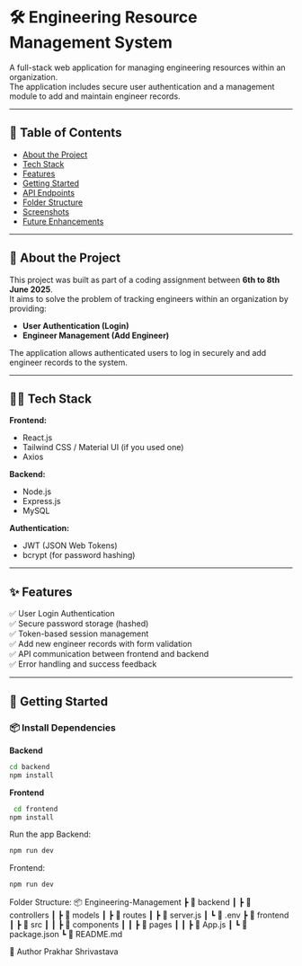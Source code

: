 # 🛠️ Engineering Resource Management System

A full-stack web application for managing engineering resources within an organization.  
The application includes secure user authentication and a management module to add and maintain engineer records.

---

## 📌 Table of Contents

- [About the Project](#about-the-project)
- [Tech Stack](#tech-stack)
- [Features](#features)
- [Getting Started](#getting-started)
- [API Endpoints](#api-endpoints)
- [Folder Structure](#folder-structure)
- [Screenshots](#screenshots)
- [Future Enhancements](#future-enhancements)

---

## 📖 About the Project

This project was built as part of a coding assignment between **6th to 8th June 2025**.  
It aims to solve the problem of tracking engineers within an organization by providing:

- **User Authentication (Login)**
- **Engineer Management (Add Engineer)**

The application allows authenticated users to log in securely and add engineer records to the system.

---

## 🧑‍💻 Tech Stack

**Frontend:**  
- React.js  
- Tailwind CSS / Material UI (if you used one)  
- Axios  

**Backend:**  
- Node.js  
- Express.js  
- MySQL  

**Authentication:**  
- JWT (JSON Web Tokens)  
- bcrypt (for password hashing)  

---

## ✨ Features

✅ User Login Authentication  
✅ Secure password storage (hashed)  
✅ Token-based session management  
✅ Add new engineer records with form validation  
✅ API communication between frontend and backend  
✅ Error handling and success feedback

---

## 🚀 Getting Started

### 📦 Install Dependencies

**Backend**
```bash
cd backend
npm install
```

**Frontend**
```bash
 cd frontend
npm install
```
Run the app
Backend:
```bash
npm run dev
```

Frontend:
```bash
npm run dev
```
Folder Structure:
📦 Engineering-Management
 ┣ 📂 backend
 ┃ ┣ 📂 controllers
 ┃ ┣ 📂 models
 ┃ ┣ 📂 routes
 ┃ ┣ 📜 server.js
 ┃ ┗ 📜 .env
 ┣ 📂 frontend
 ┃ ┣ 📂 src
 ┃ ┃ ┣ 📂 components
 ┃ ┃ ┣ 📂 pages
 ┃ ┃ ┣ 📜 App.js
 ┃ ┗ 📜 package.json
 ┗ 📜 README.md


📣 Author
Prakhar Shrivastava


